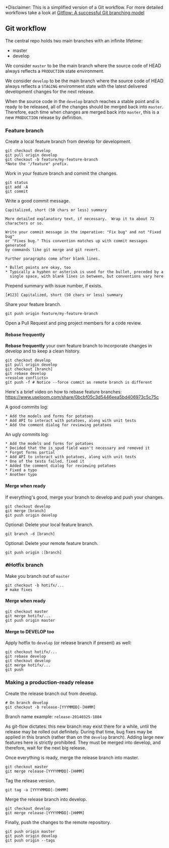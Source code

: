 \*Disclaimer: This is a simplified version of a Git workflow. For more
detailed workflows take a look at [Gitflow: A successful Git branching model](https://nvie.com/posts/a-successful-git-branching-model/)

## Git workflow

The central repo holds two main branches with an infinite lifetime:

* master
* develop

We consider `master` to be the main branch where the source code of HEAD always
reflects a `PRODUCTION` state environment.

We consider `develop` to be the main branch where the source code of HEAD always
reflects a `STAGING` environment state with the latest delivered development changes
for the next release.

When the source code in the `develop` branch reaches a stable point and is ready
to be released, all of the changes should be merged back into `master`. Therefore,
each time when changes are merged back into `master`, this is a new `PRODUCTION`
release by definition.

### Feature branch

Create a local feature branch from develop for development.

````
git checkout develop
git pull origin develop
git checkout -b feature/my-feature-branch
*Note the "/feature" prefix.
````

Work in your feature branch and commit the changes.

````
git status
git add -A
git commit
````

Write a good commit message.

````
Capitalized, short (50 chars or less) summary

More detailed explanatory text, if necessary.  Wrap it to about 72
characters or so.

Write your commit message in the imperative: "Fix bug" and not "Fixed bug"
or "Fixes bug." This convention matches up with commit messages generated
by commands like git merge and git revert.

Further paragraphs come after blank lines.

* Bullet points are okay, too
* Typically a hyphen or asterisk is used for the bullet, preceded by a
  single space, with blank lines in between, but conventions vary here
````

Prepend summary with issue number, if exists.

````
[#123] Capitalized, short (50 chars or less) summary
````

Share your feature branch.

````
git push origin feature/my-feature-branch
````

Open a Pull Request and ping project members for a code review.

#### Rebase frequently

**Rebase frequently** your own feature branch to incorporate changes in develop and to keep a clean history.

````
git checkout develop
git pull origin develop
git checkout [branch]
git rebase develop
<resolve conflicts>
git push -f # Notice --force commit as remote branch is different
````
 
Here's a brief video on how to rebase feature branches: https://www.useloom.com/share/0bcbf05c3d5446eea5bd406973c5c75c

A good commits log:

````
* Add the models and forms for potatoes
* Add API to interact with potatoes, along with unit tests
* Add the comment dialog for reviewing potatoes
````

An ugly commits log:

````
* Add the models and forms for potatoes
* Decided that the is_spud field wasn't necessary and removed it
* Forgot forms partial
* Add API to interact with potatoes, along with unit tests
* One of the tests failed, fixed it
* Added the comment dialog for reviewing potatoes
* Fixed a typo
* Another typo
````

#### Merge when ready

If everything's good, merge your branch to develop and push your changes.

````
git checkout develop
git merge [branch]
git push origin develop
````

Optional: Delete your local feature branch.

````
git branch -d [branch]
````

Optional: Delete your remote feature branch.

````
git push origin :[branch]
````

### 🔥Hotfix branch

Make you branch out of `master`

```
git checkout -b hotifx/...
# make fixes
```

#### Merge when ready

```
git checkout master
git merge hotifx/...
git push origin master
```

#### Merge to DEVELOP too

Apply hotfix to `develop` (or release branch if present) as well:

```
git checkout hotifx/...
git rebase develop
git checkout develop
git merge hotifx/...
git push
```

### Making a production-ready release

Create the release branch out from develop.

````
# On branch develop
git checkout -b release-[YYYMMDD]-[HHMM]
````

Branch name example: `release-20140325-1804`

As git-flow dictates: this new branch may exist there for a while, until the
release may be rolled out definitely. During that time, bug fixes may be applied
in this branch (rather than on the `develop` branch). Adding large new features
here is strictly prohibited. They must be merged into develop, and therefore,
wait for the next big release.

Once everything is ready, merge the release branch into master.

````
git checkout master
git merge release-[YYYYMMDD]-[HHMM]
````

Tag the release version.

````
git tag -a [YYYYMMDD]-[HHMM]
````

Merge the release branch into develop.

````
git checkout develop
git merge release-[YYYYMMDD]-[HHMM]
````

Finally, push the changes to the remote repository.

````
git push origin master
git push origin develop
git push origin --tags
````
